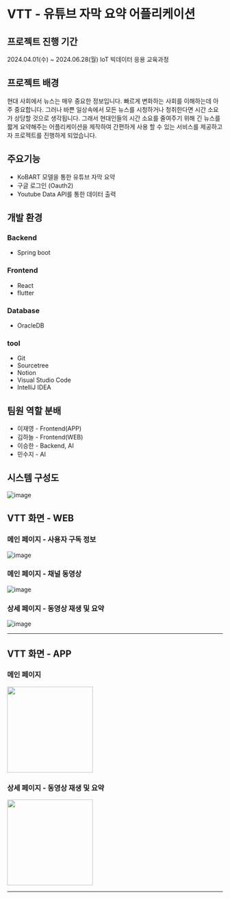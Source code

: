# VTT - 유튜브 자막 요약 어플리케이션

## 프로젝트 진행 기간
2024.04.01(수) ~ 2024.06.28(월)
IoT 빅데이터 응용 교육과정

## 프로젝트 배경
현대 사회에서 뉴스는 매우 중요한 정보입니다. 빠르게 변화하는 사회를 이해하는데 아주 중요합니다. 그러나 바쁜 일상속에서 모든 뉴스를 시청하거나 청취한다면 시간 소요가 상당할 것으로 생각됩니다. 그래서 현대인들의 시간 소요를 줄여주기 위해 긴 뉴스를 짧게 요약해주는 어플리케이션을 제작하여 간편하게 사용 할 수 있는 서비스를 제공하고자 프로젝트를 진행하게 되었습니다.

## 주요기능
- KoBART 모델을 통한 유튜브 자막 요약
- 구글 로그인 (Oauth2)
- Youtube Data API를 통한 데이터 출력
  
## 개발 환경
### Backend 
- Spring boot
### Frontend 
- React
- flutter
### Database 
- OracleDB
### tool 
- Git
- Sourcetree
- Notion
- Visual Studio Code
- IntelliJ IDEA

## 팀원 역할 분배
- 이재영 - Frontend(APP)
- 김하늘 - Frontend(WEB)
- 이승한 - Backend, AI
- 민수지 - AI
  
## 시스템 구성도
![image](https://github.com/user-attachments/assets/01091b47-aa2c-429a-9c66-2c7795d56e64)

## VTT 화면 - WEB

### 메인 페이지 - 사용자 구독 정보
![image](https://github.com/user-attachments/assets/bc15287b-4d40-4430-9e93-a42f43e04794)

### 메인 페이지 - 채널 동영상
![image](https://github.com/user-attachments/assets/70b36f1a-8212-47cc-a9b7-35136b8dbcf7)

### 상세 페이지 - 동영상 재생 및 요약
![image](https://github.com/user-attachments/assets/825fa14f-5a8c-42f0-9e63-ff5073f8c4ae)

----------

## VTT 화면 - APP
### 메인 페이지
<p align="left">
  <img src="https://github.com/user-attachments/assets/ba74fb3e-ce94-464e-901e-eac066886334" width="200" />
</p>

### 상세 페이지 - 동영상 재생 및 요약
<p align="left">
  <img src="https://github.com/user-attachments/assets/2c57c0e9-0e03-457a-a46e-622e3252cdfe" width="200" />
</p>


----------
